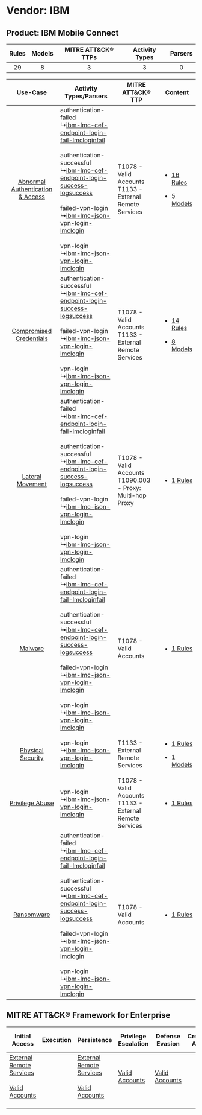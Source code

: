 Vendor: IBM
===========
Product: IBM Mobile Connect
---------------------------
| Rules | Models | MITRE ATT&CK® TTPs | Activity Types | Parsers |
|:-----:|:------:|:------------------:|:--------------:|:-------:|
|  29   |   8    |         3          |       3        |    0    |

|    Use-Case    | Activity Types/Parsers    | MITRE ATT&CK® TTP    | Content    |
|:----:| ---- | ---- | ---- |
| [Abnormal Authentication & Access](../../../UseCases/uc_abnormal_authentication_&_access.md) |  authentication-failed<br> ↳[ibm-lmc-cef-endpoint-login-fail-lmcloginfail](Ps/pC_ibmlmccefendpointloginfaillmcloginfail.md)<br><br> authentication-successful<br> ↳[ibm-lmc-cef-endpoint-login-success-logsuccess](Ps/pC_ibmlmccefendpointloginsuccesslogsuccess.md)<br><br> failed-vpn-login<br> ↳[ibm-lmc-json-vpn-login-lmclogin](Ps/pC_ibmlmcjsonvpnloginlmclogin.md)<br><br> vpn-login<br> ↳[ibm-lmc-json-vpn-login-lmclogin](Ps/pC_ibmlmcjsonvpnloginlmclogin.md)<br> | T1078 - Valid Accounts<br>T1133 - External Remote Services<br>   | [<ul><li>16 Rules</li></ul><ul><li>5 Models</li></ul>](RM/r_m_ibm_ibm_mobile_connect_Abnormal_Authentication_&_Access.md) |
|          [Compromised Credentials](../../../UseCases/uc_compromised_credentials.md)          |  authentication-successful<br> ↳[ibm-lmc-cef-endpoint-login-success-logsuccess](Ps/pC_ibmlmccefendpointloginsuccesslogsuccess.md)<br><br> failed-vpn-login<br> ↳[ibm-lmc-json-vpn-login-lmclogin](Ps/pC_ibmlmcjsonvpnloginlmclogin.md)<br><br> vpn-login<br> ↳[ibm-lmc-json-vpn-login-lmclogin](Ps/pC_ibmlmcjsonvpnloginlmclogin.md)<br>    | T1078 - Valid Accounts<br>T1133 - External Remote Services<br>   | [<ul><li>14 Rules</li></ul><ul><li>8 Models</li></ul>](RM/r_m_ibm_ibm_mobile_connect_Compromised_Credentials.md)          |
|    [Lateral Movement](../../../UseCases/uc_lateral_movement.md)    |  authentication-failed<br> ↳[ibm-lmc-cef-endpoint-login-fail-lmcloginfail](Ps/pC_ibmlmccefendpointloginfaillmcloginfail.md)<br><br> authentication-successful<br> ↳[ibm-lmc-cef-endpoint-login-success-logsuccess](Ps/pC_ibmlmccefendpointloginsuccesslogsuccess.md)<br><br> failed-vpn-login<br> ↳[ibm-lmc-json-vpn-login-lmclogin](Ps/pC_ibmlmcjsonvpnloginlmclogin.md)<br><br> vpn-login<br> ↳[ibm-lmc-json-vpn-login-lmclogin](Ps/pC_ibmlmcjsonvpnloginlmclogin.md)<br> | T1078 - Valid Accounts<br>T1090.003 - Proxy: Multi-hop Proxy<br> | [<ul><li>1 Rules</li></ul>](RM/r_m_ibm_ibm_mobile_connect_Lateral_Movement.md)    |
|    [Malware](../../../UseCases/uc_malware.md)    |  authentication-failed<br> ↳[ibm-lmc-cef-endpoint-login-fail-lmcloginfail](Ps/pC_ibmlmccefendpointloginfaillmcloginfail.md)<br><br> authentication-successful<br> ↳[ibm-lmc-cef-endpoint-login-success-logsuccess](Ps/pC_ibmlmccefendpointloginsuccesslogsuccess.md)<br><br> failed-vpn-login<br> ↳[ibm-lmc-json-vpn-login-lmclogin](Ps/pC_ibmlmcjsonvpnloginlmclogin.md)<br><br> vpn-login<br> ↳[ibm-lmc-json-vpn-login-lmclogin](Ps/pC_ibmlmcjsonvpnloginlmclogin.md)<br> | T1078 - Valid Accounts<br>    | [<ul><li>1 Rules</li></ul>](RM/r_m_ibm_ibm_mobile_connect_Malware.md)    |
|    [Physical Security](../../../UseCases/uc_physical_security.md)    |  vpn-login<br> ↳[ibm-lmc-json-vpn-login-lmclogin](Ps/pC_ibmlmcjsonvpnloginlmclogin.md)<br>    | T1133 - External Remote Services<br>    | [<ul><li>1 Rules</li></ul><ul><li>1 Models</li></ul>](RM/r_m_ibm_ibm_mobile_connect_Physical_Security.md)    |
|    [Privilege Abuse](../../../UseCases/uc_privilege_abuse.md)    |  vpn-login<br> ↳[ibm-lmc-json-vpn-login-lmclogin](Ps/pC_ibmlmcjsonvpnloginlmclogin.md)<br>    | T1078 - Valid Accounts<br>T1133 - External Remote Services<br>   | [<ul><li>1 Rules</li></ul>](RM/r_m_ibm_ibm_mobile_connect_Privilege_Abuse.md)    |
|    [Ransomware](../../../UseCases/uc_ransomware.md)    |  authentication-failed<br> ↳[ibm-lmc-cef-endpoint-login-fail-lmcloginfail](Ps/pC_ibmlmccefendpointloginfaillmcloginfail.md)<br><br> authentication-successful<br> ↳[ibm-lmc-cef-endpoint-login-success-logsuccess](Ps/pC_ibmlmccefendpointloginsuccesslogsuccess.md)<br><br> failed-vpn-login<br> ↳[ibm-lmc-json-vpn-login-lmclogin](Ps/pC_ibmlmcjsonvpnloginlmclogin.md)<br><br> vpn-login<br> ↳[ibm-lmc-json-vpn-login-lmclogin](Ps/pC_ibmlmcjsonvpnloginlmclogin.md)<br> | T1078 - Valid Accounts<br>    | [<ul><li>1 Rules</li></ul>](RM/r_m_ibm_ibm_mobile_connect_Ransomware.md)    |

MITRE ATT&CK® Framework for Enterprise
--------------------------------------
| Initial Access                                                                                                                                   | Execution | Persistence                                                                                                                                      | Privilege Escalation                                                | Defense Evasion                                                     | Credential Access | Discovery | Lateral Movement | Collection | Command and Control                                                                                                                       | Exfiltration | Impact |
| ------------------------------------------------------------------------------------------------------------------------------------------------ | --------- | ------------------------------------------------------------------------------------------------------------------------------------------------ | ------------------------------------------------------------------- | ------------------------------------------------------------------- | ----------------- | --------- | ---------------- | ---------- | ----------------------------------------------------------------------------------------------------------------------------------------- | ------------ | ------ |
| [External Remote Services](https://attack.mitre.org/techniques/T1133)<br><br>[Valid Accounts](https://attack.mitre.org/techniques/T1078)<br><br> |           | [External Remote Services](https://attack.mitre.org/techniques/T1133)<br><br>[Valid Accounts](https://attack.mitre.org/techniques/T1078)<br><br> | [Valid Accounts](https://attack.mitre.org/techniques/T1078)<br><br> | [Valid Accounts](https://attack.mitre.org/techniques/T1078)<br><br> |                   |           |                  |            | [Proxy: Multi-hop Proxy](https://attack.mitre.org/techniques/T1090/003)<br><br>[Proxy](https://attack.mitre.org/techniques/T1090)<br><br> |              |        |